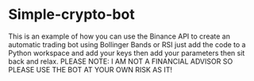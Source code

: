 # Simple-crypto-bot
This is an example of how you can use the Binance API to create an automatic trading bot using Bollinger Bands or RSI just add the code to a Python workspace and add your keys then add your parameters then sit back and relax. PLEASE NOTE: I AM NOT A FINANCIAL ADVISOR SO PLEASE USE THE BOT AT YOUR OWN RISK AS IT!
